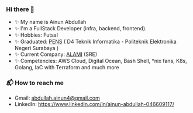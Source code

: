 ### Hi there 👋

<!--
**abdullahainun/abdullahainun** is a ✨ _special_ ✨ repository because its `README.md` (this file) appears on your GitHub profile.

Here are some ideas to get you started:
-->
- ✨ My name is Ainun Abdullah
- ✨ I'm a FullStack Developer (infra, backend, frontend).
- ✨ Hobbies: Futsal
- ✨ Graduated: [PENS](https://www.pens.ac.id/) ( D4 Teknik Informatika - Politeknik Elektronika Negeri Surabaya )
- ✨ Current Company: [ALAMI](https://alamisharia.co.id/) (SRE)
- ✨ Competencies: AWS Cloud, Digital Ocean, Bash Shell, *nix fans, K8s, Golang, IaC with Terraform and much more

<!-- 
### 🌱 My latest projects
- Amazon EKS
- Amazon ecs fargate
- Explore K6.io -->

### 📬 How to reach me
- Gmail: abdullah.ainun4@gmail.com
- LinkedIn: https://www.linkedin.com/in/ainun-abdullah-046609117/
